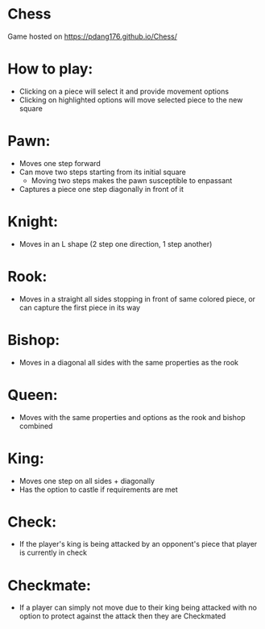# Chess
 
Game hosted on https://pdang176.github.io/Chess/

# How to play:
- Clicking on a piece will select it and provide movement options
- Clicking on highlighted options will move selected piece to the new square

# Pawn:
- Moves one step forward
- Can move two steps starting from its initial square
  + Moving two steps makes the pawn susceptible to enpassant
- Captures a piece one step diagonally in front of it

# Knight:
- Moves in an L shape (2 step one direction, 1 step another)

# Rook:
- Moves in a straight all sides stopping in front of same colored piece, or can capture the first piece in its way

# Bishop:
- Moves in a diagonal all sides with the same properties as the rook

# Queen:
- Moves with the same properties and options as the rook and bishop combined

# King:
- Moves one step on all sides + diagonally
- Has the option to castle if requirements are met

# Check:
- If the player's king is being attacked by an opponent's piece that player is currently in check

# Checkmate:
- If a player can simply not move due to their king being attacked with no option to protect against the attack then they are Checkmated

